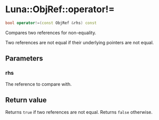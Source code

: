 # Luna::ObjRef::operator!=

```c++
bool operator!=(const ObjRef &rhs) const
```

Compares two references for non-equality. 

Two references are not equal if their underlying pointers are not equal. 

## Parameters
### rhs
The reference to compare with. 

## Return value
Returns `true` if two references are not equal. Returns `false` otherwise. 


